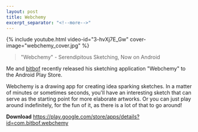 ```yaml
---
layout: post
title: Webchemy
excerpt_separator: "<!--more-->"
---
```


{% include youtube.html video-id="3-hvXj7E_Gw" cover-image="webchemy_cover.jpg" %}

> "Webchemy" - Serendipitous Sketching, Now on Android

Me and [bitbof](http://bitbof.com/ "bitbof") recently released his sketching application "Webchemy" to the&nbsp;Android&nbsp;Play Store.

Webchemy is a drawing app for creating idea sparking sketches. In a matter of minutes or sometimes seconds, you'll have an interesting sketch that can serve as the starting point for more elaborate artworks. Or you can just play around indefinitely, for the fun of it, as there is a lot of that to go around!

**Download**
<https://play.google.com/store/apps/details?id=com.bitbof.webchemy>